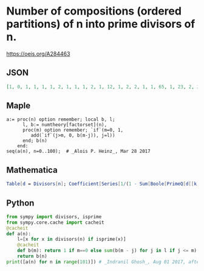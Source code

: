 # Number of compositions \(ordered partitions\) of n into prime divisors of n\.
https://oeis.org/A284463
## JSON
```JSON
[1, 0, 1, 1, 1, 1, 2, 1, 1, 1, 2, 1, 12, 1, 2, 2, 1, 1, 65, 1, 23, 2, 2, 1, 351, 1, 2, 1, 38, 1, 15778, 1, 1, 2, 2, 2, 10252, 1, 2, 2, 1601, 1, 302265, 1, 80, 750, 2, 1, 299426, 1, 13404, 2, 107, 1, 1618192, 2, 5031, 2, 2, 1, 707445067, 1, 2, 2398, 1, 2, 119762253, 1, 173, 2, 39614048, 1, 255418101, 1, 2, 154603]
```
## Maple
```Maple
a:= proc(n) option remember; local b, l;
      l, b:= numtheory[factorset](n),
      proc(m) option remember; `if`(m=0, 1,
         add(`if`(j>m, 0, b(m-j)), j=l))
      end; b(n)
    end:
seq(a(n), n=0..100);  # _Alois P. Heinz_, Mar 28 2017
```
## Mathematica
```Mathematica
Table[d = Divisors[n]; Coefficient[Series[1/(1 - Sum[Boole[PrimeQ[d[[k]]]] x^d[[k]], {k, Length[d]}]), {x, 0, n}], x, n], {n, 0, 75}]
```
## Python
```Python
from sympy import divisors, isprime
from sympy.core.cache import cacheit
@cacheit
def a(n):
    l=[x for x in divisors(n) if isprime(x)]
    @cacheit
    def b(m): return 1 if m==0 else sum(b(m - j) for j in l if j <= m)
    return b(n)
print([a(n) for n in range(101)]) # _Indranil Ghosh_, Aug 01 2017, after Maple code
```
